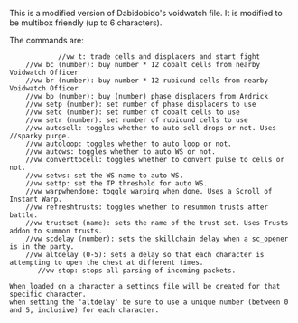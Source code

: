 This is a modified version of Dabidobido's voidwatch file. It is modified to be multibox friendly (up to 6 characters).

The commands are:

                //vw t: trade cells and displacers and start fight
		//vw bc (number): buy number * 12 cobalt cells from nearby Voidwatch Officer
		//vw br (number): buy number * 12 rubicund cells from nearby Voidwatch Officer
		//vw bp (number): buy (number) phase displacers from Ardrick
		//vw setp (number): set number of phase displacers to use
		//vw setc (number): set number of cobalt cells to use
		//vw setr (number): set number of rubicund cells to use
		//vw autosell: toggles whether to auto sell drops or not. Uses //sparky purge.
		//vw autoloop: toggles whether to auto loop or not.
		//vw autows: toggles whether to auto WS or not.
		//vw converttocell: toggles whether to convert pulse to cells or not.
		//vw setws: set the WS name to auto WS.
		//vw settp: set the TP threshold for auto WS.
		//vw warpwhendone: toggle warping when done. Uses a Scroll of Instant Warp.
		//vw refreshtrusts: toggles whether to resummon trusts after battle.
		//vw trustset (name): sets the name of the trust set. Uses Trusts addon to summon trusts.
		//vw scdelay (number): sets the skillchain delay when a sc_opener is in the party.
		//vw altdelay (0-5): sets a delay so that each character is attempting to open the chest at different times.
           //vw stop: stops all parsing of incoming packets.
    
    When loaded on a character a settings file will be created for that specific character.
    when setting the 'altdelay' be sure to use a unique number (between 0 and 5, inclusive) for each character.
